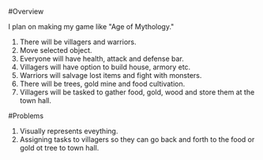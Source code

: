 #Overview

I plan on making my game like "Age of Mythology."
1. There will be villagers and warriors.
2. Move selected object.
3. Everyone will have health, attack and defense bar.
4. Villagers will have option to build house, armory etc.
5. Warriors will salvage lost items and fight with monsters. 
6. There will be trees, gold mine and food cultivation. 
7. Villagers will be tasked to gather food, gold, wood and store them at the town hall. 

#Problems

1. Visually represents eveything.
2. Assigning tasks to villagers so they can go back and forth to the food or gold ot tree to town hall. 
